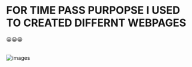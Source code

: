 # FOR TIME PASS PURPOPSE I USED TO CREATED DIFFERNT WEBPAGES 
:grinning::grinning::grinning:
######
![images](https://github.com/YASHAVARDHAN-SG/my_websites/assets/137524620/5b9eaa9d-0620-4b27-91da-b9499fbb961d)
